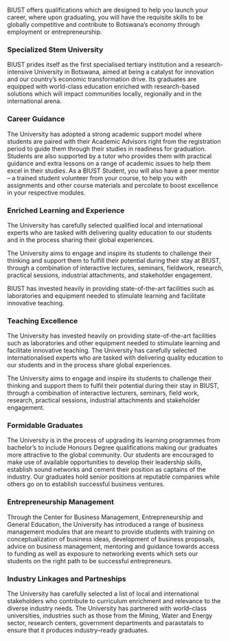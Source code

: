 
BIUST offers qualifications which are designed to help you launch your career, where upon graduating, you will have the requisite skills to be globally competitive and contribute to Botswana’s economy through employment or entrepreneurship.


### Specialized Stem University
BIUST prides itself as the first specialised tertiary institution and a research-intensive University in Botswana, aimed at being a catalyst for innovation and our country’s economic transformation drive. Its graduates are equipped with world-class education enriched with research-based solutions which will impact communities locally, regionally and in the international arena.
### Career Guidance
The University has adopted a strong academic support model where students are paired with their Academic Advisors right from the registration period to guide them through their studies in readiness for graduation. Students are also supported by a tutor who provides them with practical guidance and extra lessons on a range of academic issues to help them excel in their studies. As a BIUST Student, you will also have a peer mentor – a trained student volunteer from your course, to help you with assignments and other course materials and percolate to boost excellence in your respective modules. 


### Enriched Learning and Experience
The University has carefully selected qualified local and international experts who are tasked with delivering quality education to our students and in the process sharing their global experiences.

The University aims to engage and inspire its students to challenge their thinking and support them to fulfill their potential during their stay at BIUST, through a combination of interactive lectures, seminars, fieldwork, research, practical sessions, industrial attachments, and stakeholder engagement.

BIUST has invested heavily in providing state-of-the-art facilities such as laboratories and equipment needed to stimulate learning and facilitate innovative teaching.


### Teaching Excellence
The University has invested heavily on providing state-of-the-art facilities such as laboratories and other equipment needed to stimulate learning and facilitate innovative teaching. The University has carefully selected internationalised experts who are tasked with delivering quality education to our students and in the process share global experiences.

The University aims to engage and inspire its students to challenge their thinking and support them to fulfil their potential during their stay in BIUST, through a combination of interactive lecturers, seminars, field work, research, practical sessions, industrial attachments and stakeholder engagement.


### Formidable Graduates
The University is in the process of upgrading its learning programmes from bachelor’s to include Honours Degree qualifications making our graduates more attractive to the global community. Our students are encouraged to make use of available opportunities to develop their leadership skills, establish sound networks and cement their position as captains of the industry. Our graduates hold senior positions at reputable companies while others go on to establish successful business ventures.


### Entrepreneurship Management
Through the Center for Business Management, Entrepreneurship and General Education, the University has introduced a range of business management modules that are meant to provide students with training on conceptualization of business ideas, development of business proposals, advice on business management, mentoring and guidance towards access to funding as well as exposure to networking events which sets our students on the right path to be successful entrepreneurs.


### Industry Linkages and Partneships
The University has carefully selected a list of local and international stakeholders who contribute to curriculum enrichment and relevance to the diverse industry needs. The University has partnered with world–class universities, industries such as those from the Mining, Water and Energy sector, research centers, government departments and parastatals to ensure that it produces industry–ready graduates.